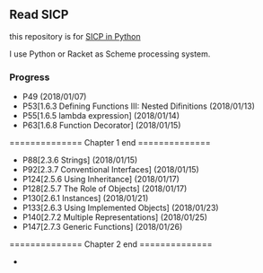 ## Read SICP

this repository is for [SICP in Python](https://www.gitbook.com/book/wizardforcel/sicp-in-python/details)

I use Python or Racket as Scheme processing system.

### Progress

- P49 (2018/01/07)
- P53[1.6.3 Defining Functions III: Nested Difinitions (2018/01/13)
- P55[1.6.5 lambda expression] (2018/01/14)
- P63[1.6.8 Function Decorator] (2018/01/15)

============== Chapter 1 end ==============

- P88[2.3.6 Strings] (2018/01/15)
- P92[2.3.7 Conventional Interfaces] (2018/01/15)
- P124[2.5.6 Using Inheritance] (2018/01/17)
- P128[2.5.7 The Role of Objects] (2018/01/17)
- P130[2.6.1 Instances] (2018/01/21)
- P133[2.6.3 Using Implemented Objects] (2018/01/23)
- P140[2.7.2 Multiple Representations] (2018/01/25)
- P147[2.7.3 Generic Functions] (2018/01/26)

============== Chapter 2 end ==============

-
